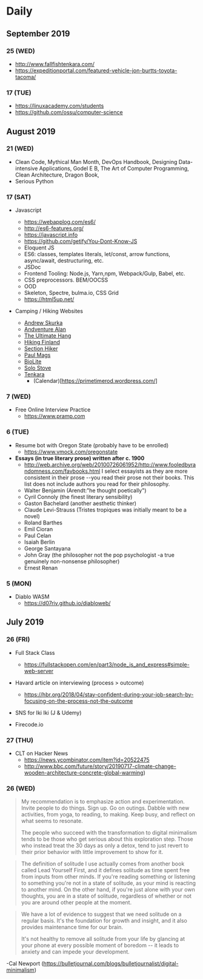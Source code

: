 # Daily 

## September 2019

### 25 (WED)
* http://www.fallfishtenkara.com/
* https://expeditionportal.com/featured-vehicle-jon-burtts-toyota-tacoma/

### 17 (TUE)
* https://linuxacademy.com/students
* https://github.com/ossu/computer-science

## August 2019

### 21 (WED)
* Clean Code, Mythical Man Month, DevOps Handbook, Designing Data-intensive Applications, Godel E B, The Art of Computer Programming, Clean Architecture, Dragon Book, 
* Serious Python

### 17 (SAT)
* Javascript
   * https://webapplog.com/es6/
   * http://es6-features.org/
   * https://javascript.info
   * https://github.com/getify/You-Dont-Know-JS
   * Eloquent JS
   * ES6: classes, templates literals, let/const, arrow functions, async/await, destructuring, etc.
   * JSDoc
   * Frontend Tooling: Node.js, Yarn,npm, Webpack/Gulp, Babel, etc.
   * CSS preprocessors. BEM/OOCSS
   * OOD
   * Skeleton, Spectre, bulma.io, CSS Grid
   * https://html5up.net/

* Camping / Hiking Websites
   * [Andrew Skurka](https://andrewskurka.com/worthy-reading-my-favorite-backpacking-blogs-websites-and-forums/)
   * [Andventure Alan](https://www.adventurealan.com/recommended-backpacking-gear/)
   * [The Ultimate Hang](http://theultimatehang.com/)   
   * [Hiking Finland](https://hikinginfinland.com/about/)
   * [Section Hiker](https://sectionhiker.com/category/trip-report/)
   * [Paul Mags](https://pmags.com/about-me)
   * [BioLite](https://www.bioliteenergy.com)
   * [Solo Stove](https://www.solostove.com/solo-stove-lite/)   
   * [Tenkara](http://ttcmayfly.web.fc2.com/school.html#%E3%83%95%E3%83%A9%E3%82%A4)
     * (Calendar)[https://primetimerod.wordpress.com/]

   
### 7 (WED)
* Free Online Interview Practice
   * https://www.pramp.com

### 6 (TUE)
* Resume bot with Oregon State (probably have to be enrolled)
   * https://www.vmock.com/oregonstate
*  **Essays (in true literary prose) written after c. 1900**
   * http://web.archive.org/web/20100726061952/http://www.fooledbyrandomness.com/favbooks.html
I select essayists as they are more consistent in their prose --you read their prose not their books. This list does not include authors you read for their philosophy.
   * Walter Benjamin (Arendt:"he thought poetically")
   * Cyril Connoly (the finest literary sensibility)
   * Gaston Bachelard (another aesthetic thinker)
   * Claude Levi-Strauss (Tristes tropiques was initially meant to be a novel)
   * Roland Barthes
   * Emil Cioran
   * Paul Celan
   * Isaiah Berlin
   * George Santayana
   * John Gray (the philosopher not the pop psychologist -a true genuinely non-nonsense philosopher)
   * Ernest Renan

### 5 (MON)
* Diablo WASM
   * https://d07riv.github.io/diabloweb/ 

## July 2019

### 26 (FRI)
* Full Stack Class
    * https://fullstackopen.com/en/part3/node_js_and_express#simple-web-server

* Havard article on interviewing (process > outcome)
    * https://hbr.org/2018/04/stay-confident-during-your-job-search-by-focusing-on-the-process-not-the-outcome

* SNS for Iki Iki (J & Udemy)
* Firecode.io

### 27 (THU)
* CLT on Hacker News
    * https://news.ycombinator.com/item?id=20522475
    * http://www.bbc.com/future/story/20190717-climate-change-wooden-architecture-concrete-global-warming)

### 26 (WED)
> My recommendation is to emphasize action and experimentation. Invite people to do things. Sign up. Go on outings. Dabble with new activities, from yoga, to reading, to making. Keep busy, and reflect on what seems to resonate.
>
> The people who succeed with the transformation to digital minimalism tends to be those who get serious about this exploration step. Those who instead treat the 30 days as only a detox, tend to just revert to their prior behavior with little improvement to show for it.

> The definition of solitude I use actually comes from another book called Lead Yourself First, and it defines solitude as time spent free from inputs from other minds. If you're reading something or listening to something you're not in a state of solitude, as your mind is reacting to another mind. On the other hand, if you're just alone with your own thoughts, you are in a state of solitude, regardless of whether or not you are around other people at the moment.

> We have a lot of evidence to suggest that we need solitude on a regular basis. It's the foundation for growth and insight, and it also provides maintenance time for our brain.
>
> It's not healthy to remove all solitude from your life by glancing at your phone at every possible moment of boredom -- it leads to anxiety and can impede your development.

-Cal Newport (https://bulletjournal.com/blogs/bulletjournalist/digital-minimalism)
